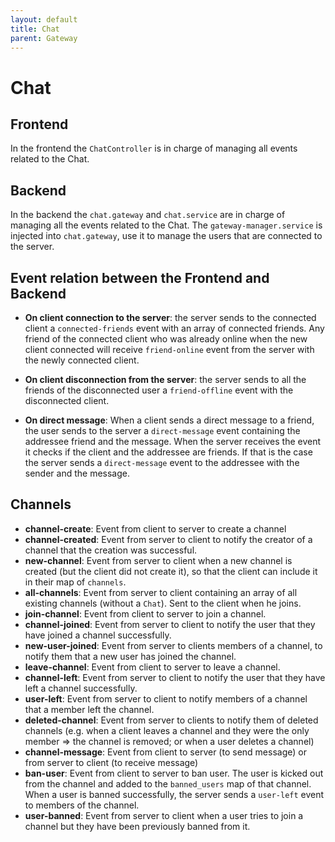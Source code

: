 ```yaml
---
layout: default
title: Chat 
parent: Gateway 
---
```


# Chat

## Frontend

In the frontend the `ChatController` is in charge of managing all events related to the Chat.


## Backend

In the backend the `chat.gateway` and `chat.service` are in charge of managing all the events related to the Chat.
The `gateway-manager.service` is injected into `chat.gateway`, use it to manage the users that are connected to the server.

## Event relation between the Frontend and Backend

- **On client connection to the server**: the server sends to the connected client a `connected-friends` event with an array of connected friends.
Any friend of the connected client who was already online when the new client connected will receive `friend-online` event from the server with the
newly connected client.

- **On client disconnection from the server**: the server sends to all the friends of the disconnected user a `friend-offline` event with the disconnected
client.

- **On direct message**: When a client sends a direct message to a friend, the user sends to the server a `direct-message` event containing the addressee
friend and the message. When the server receives the event it checks if the client and the addressee are friends. If that is the case the server sends a 
`direct-message` event to the addressee with the sender and the message.

## Channels

- **channel-create**: Event from client to server to create a channel
- **channel-created**: Event from server to client to notify the creator of a channel that the creation was successful.
- **new-channel**: Event from server to client when a new channel is created (but the client did not create it), so that the client can include it in their map of `channels`.
- **all-channels**: Event from server to client containing an array of all existing channels (without a `Chat`). Sent to the client when he joins.
- **join-channel**: Event from client to server to join a channel.
- **channel-joined**: Event from server to client to notify the user that they have joined a channel successfully.
- **new-user-joined**: Event from server to clients members of a channel, to notify them that a new user has joined the channel.
- **leave-channel**: Event from client to server to leave a channel.
- **channel-left**: Event from server to client to notify the user that they have left a channel successfully.
- **user-left**: Event from server to client to notify members of a channel that a member left the channel.
- **deleted-channel**: Event from server to clients to notify them of deleted channels (e.g. when a client leaves a channel and they were the only member => the channel is removed; or when a user deletes a channel)
- **channel-message**: Event from client to server (to send message) or from server to client (to receive message)
- **ban-user**: Event from client to server to ban user. The user is kicked out from the channel and added to the `banned_users` map of that channel. When a user is banned successfully, the server sends a `user-left` event to members of the channel.
- **user-banned**: Event from server to client when a user tries to join a channel but they have been previously banned from it.
